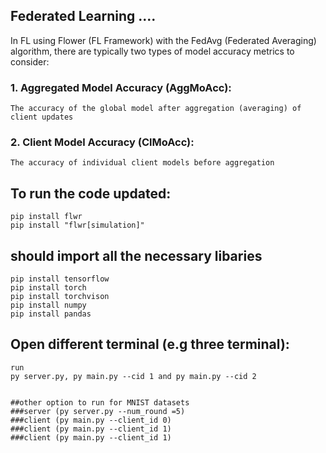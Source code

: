## Federated Learning ....

In FL using Flower (FL Framework) with the FedAvg (Federated Averaging) algorithm, there are typically two types of model accuracy metrics to consider:

### 1. Aggregated Model Accuracy (AggMoAcc): 
    The accuracy of the global model after aggregation (averaging) of client updates

### 2. Client Model Accuracy (ClMoAcc):
    The accuracy of individual client models before aggregation

## To run the code updated: 
    pip install flwr
    pip install "flwr[simulation]"
## should import all the necessary libaries
    pip install tensorflow
    pip install torch
    pip install torchvison
    pip install numpy
    pip install pandas
## Open different terminal (e.g three terminal): 
    run 
    py server.py, py main.py --cid 1 and py main.py --cid 2


    ##other option to run for MNIST datasets
    ###server (py server.py --num_round =5)
    ###client (py main.py --client_id 0)
    ###client (py main.py --client_id 1)
    ###client (py main.py --client_id 1)
